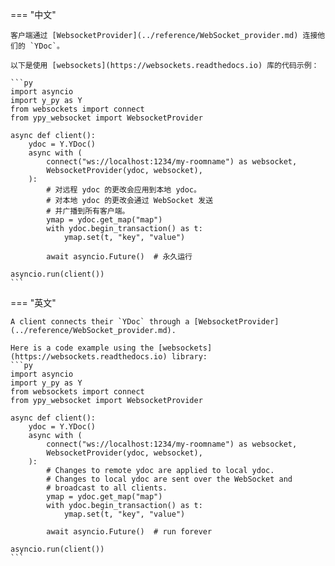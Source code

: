 

=== "中文"

    客户端通过 [WebsocketProvider](../reference/WebSocket_provider.md) 连接他们的 `YDoc`。

    以下是使用 [websockets](https://websockets.readthedocs.io) 库的代码示例：
    
    ```py
    import asyncio
    import y_py as Y
    from websockets import connect
    from ypy_websocket import WebsocketProvider
    
    async def client():
        ydoc = Y.YDoc()
        async with (
            connect("ws://localhost:1234/my-roomname") as websocket,
            WebsocketProvider(ydoc, websocket),
        ):
            # 对远程 ydoc 的更改会应用到本地 ydoc。
            # 对本地 ydoc 的更改会通过 WebSocket 发送
            # 并广播到所有客户端。
            ymap = ydoc.get_map("map")
            with ydoc.begin_transaction() as t:
                ymap.set(t, "key", "value")
    
            await asyncio.Future()  # 永久运行
    
    asyncio.run(client())
    ```

=== "英文"

    A client connects their `YDoc` through a [WebsocketProvider](../reference/WebSocket_provider.md).
    
    Here is a code example using the [websockets](https://websockets.readthedocs.io) library:
    ```py
    import asyncio
    import y_py as Y
    from websockets import connect
    from ypy_websocket import WebsocketProvider
    
    async def client():
        ydoc = Y.YDoc()
        async with (
            connect("ws://localhost:1234/my-roomname") as websocket,
            WebsocketProvider(ydoc, websocket),
        ):
            # Changes to remote ydoc are applied to local ydoc.
            # Changes to local ydoc are sent over the WebSocket and
            # broadcast to all clients.
            ymap = ydoc.get_map("map")
            with ydoc.begin_transaction() as t:
                ymap.set(t, "key", "value")
    
            await asyncio.Future()  # run forever
    
    asyncio.run(client())
    ```
